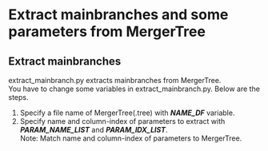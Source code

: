 # Extract mainbranches and some parameters from MergerTree

## Extract mainbranches
extract_mainbranch.py extracts mainbranches from MergerTree.<br>
You have to change some variables in extract_mainbranch.py. Below are the steps.
1. Specify a file name of MergerTree(.tree) with ***NAME_DF*** variable.
2. Specify name and column-index of parameters to extract with ***PARAM_NAME_LIST*** and ***PARAM_IDX_LIST***.<br>
Note: Match name and column-index of parameters to MergerTree.
